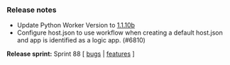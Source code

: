 ### Release notes
<!-- Please add your release notes in the following format:
- My change description (#PR)
-->
- Update Python Worker Version to [1.1.10b](https://github.com/Azure/azure-functions-python-worker/releases/tag/1.1.10b)
- Configure host.json to use workflow when creating a default host.json and app is identified as a logic app. (#6810)


**Release sprint:** Sprint 88
[ [bugs](https://github.com/Azure/azure-functions-host/issues?q=is%3Aissue+milestone%3A%22Functions+Sprint+88%22+label%3Abug+is%3Aclosed) | [features](https://github.com/Azure/azure-functions-host/issues?q=is%3Aissue+milestone%3A%22Functions+Sprint+88%22+label%3Afeature+is%3Aclosed) ]
